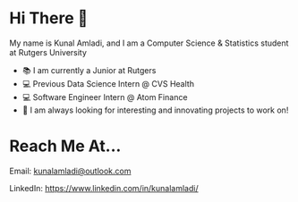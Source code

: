 
# Hi There 👋

My name is Kunal Amladi, and I am a Computer Science & Statistics student at Rutgers University

- 📚 I am currently a Junior at Rutgers
- 💻 Previous Data Science Intern @ CVS Health
- 💻 Software Engineer Intern @ Atom Finance
- 🌱 I am always looking for interesting and innovating projects to work on!


# Reach Me At...

Email: kunalamladi@outlook.com

LinkedIn: https://www.linkedin.com/in/kunalamladi/

<!--
**amladik/amladik** is a ✨ _special_ ✨ repository because its `README.md` (this file) appears on your GitHub profile.

Here are some ideas to get you started:

- 🔭 I’m currently working on ...
- 🌱 I’m currently learning ...
- 👯 I’m looking to collaborate on ...
- 🤔 I’m looking for help with ...
- 💬 Ask me about ...
- 📫 How to reach me: ...
- 😄 Pronouns: ...
- ⚡ Fun fact: ...
-->
